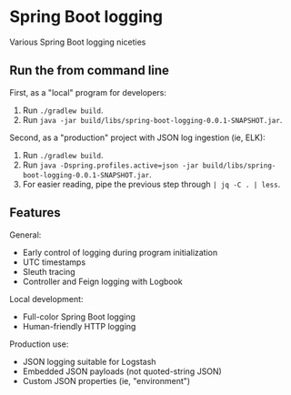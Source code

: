 # Spring Boot logging

Various Spring Boot logging niceties

## Run the from command line

First, as a "local" program for developers:

1. Run `./gradlew build`.
2. Run `java -jar build/libs/spring-boot-logging-0.0.1-SNAPSHOT.jar`.

Second, as a "production" project with JSON log ingestion (ie, ELK):

1. Run `./gradlew build`.
2. Run `java -Dspring.profiles.active=json -jar build/libs/spring-boot-logging-0.0.1-SNAPSHOT.jar`.
3. For easier reading, pipe the previous step through `| jq -C . | less`.

## Features

General:

* Early control of logging during program initialization
* UTC timestamps
* Sleuth tracing
* Controller and Feign logging with Logbook

Local development:

* Full-color Spring Boot logging
* Human-friendly HTTP logging

Production use:

* JSON logging suitable for Logstash
* Embedded JSON payloads (not quoted-string JSON)
* Custom JSON properties (ie, "environment")
